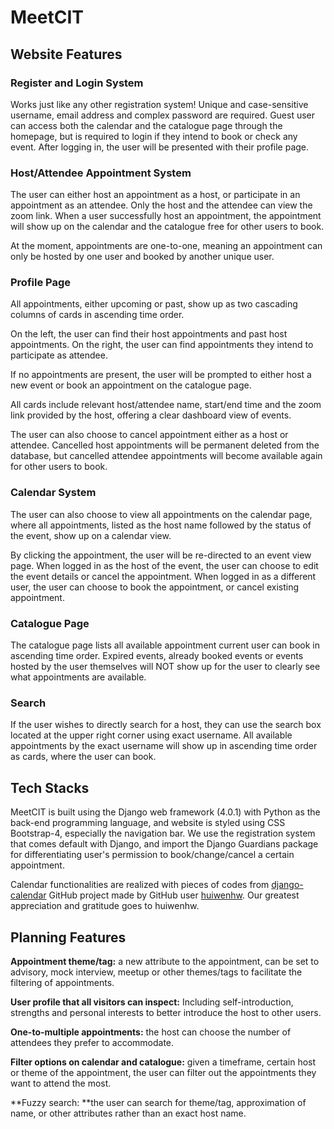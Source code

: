 # MeetCIT

## Website Features

### Register and Login System

Works just like any other registration system! Unique and case-sensitive username, email address and complex password are required. Guest user can access both the calendar and the catalogue page through the homepage, but is required to login if they intend to book or check any event. After logging in, the user will be presented with their profile page.

### Host/Attendee Appointment System

The user can either host an appointment as a host, or participate in an appointment as an attendee. Only the host and the attendee can view the zoom link. When a user successfully host an appointment, the appointment will show up on the calendar and the catalogue free for other users to book. 

At the moment, appointments are one-to-one, meaning an appointment can only be hosted by one user and booked by another unique user. 

### Profile Page

All appointments, either upcoming or past, show up as two cascading columns of cards in ascending time order. 

On the left, the user can find their host appointments and past host appointments. On the right, the user can find appointments they intend to participate as attendee. 

If no appointments are present, the user will be prompted to either host a new event or book an appointment on the catalogue page.

All cards include relevant host/attendee name, start/end time and the zoom link provided by the host, offering a clear dashboard view of events. 

The user can also choose to cancel appointment either as a host or attendee. Cancelled host appointments will be permanent deleted from the database, but cancelled attendee appointments will become available again for other users to book.

### Calendar System

The user can also choose to view all appointments on the calendar page, where all appointments, listed as the host name followed by the status of the event, show up on a calendar view.

By clicking the appointment, the user will be re-directed to an event view page. When logged in as the host of the event, the user can choose to edit the event details or cancel the appointment. When logged in as a different user, the user can choose to book the appointment, or cancel existing appointment. 

### Catalogue Page

The catalogue page lists all available appointment current user can book in ascending time order. Expired events, already booked events or events hosted by the user themselves will NOT show up for the user to clearly see what appointments are available.

### Search

If the user wishes to directly search for a host, they can use the search box located at the upper right corner using exact username. All available appointments by the exact username will show up in ascending time order as cards, where the user can book.

## Tech Stacks

MeetCIT is built using the Django web framework (4.0.1) with Python as the back-end programming language, and website is styled using CSS Bootstrap-4, especially the navigation bar. We use the registration system that comes default with Django, and import the Django Guardians package for differentiating user's permission to book/change/cancel a certain appointment. 

Calendar functionalities are realized with pieces of codes from [django-calendar](https://github.com/huiwenhw/django-calendar) GitHub project made by GitHub user [huiwenhw](https://github.com/huiwenhw). Our greatest appreciation and gratitude goes to huiwenhw.

## Planning Features

**Appointment theme/tag:** a new attribute to the appointment, can be set to advisory, mock interview, meetup or other themes/tags to facilitate the filtering of appointments.

**User profile that all visitors can inspect:** Including self-introduction, strengths and personal interests to better introduce the host to other users.

**One-to-multiple appointments:** the host can choose the number of attendees they prefer to accommodate.

**Filter options on calendar and catalogue:** given a timeframe, certain host or theme of the appointment, the user can filter out the appointments they want to attend the most.

**Fuzzy search: **the user can search for theme/tag, approximation of name, or other attributes rather than an exact host name.
